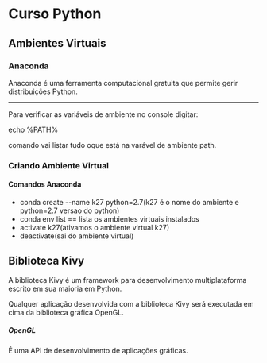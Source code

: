 <h1>Curso Python</h1>


<h2>Ambientes Virtuais</h2>
<h3>Anaconda</h3>
<p>Anaconda é uma ferramenta computacional gratuita que permite gerir distribuições Python.</p>
<hr>

Para verificar as variáveis de ambiente no console digitar:

echo %PATH%

comando vai listar tudo oque está na varável de ambiente path.

<h3>Criando Ambiente Virtual</h3>

<h4>Comandos Anaconda </h4>
<ul>
	<li>conda create --name k27 python=2.7(k27 é o nome do ambiente e python=2.7 versao do python)</li>
	<li>conda env list == lista os ambientes virtuais instalados</li>
	<li>activate k27(ativamos o ambiente virtual k27)</li>
	<li>deactivate(sai do ambiente virtual)</li>
</ul>

<h2>Biblioteca Kivy</h2>
<p>A biblioteca Kivy é um framework para desenvolvimento multiplataforma escrito em sua maioria em Python.</p>
<p>Qualquer aplicação desenvolvida com a biblioteca Kivy será executada em cima da biblioteca gráfica OpenGL.</p>
<h5>OpenGL</h5>
<p>É uma API de desenvolvimento de aplicações gráficas.</p>